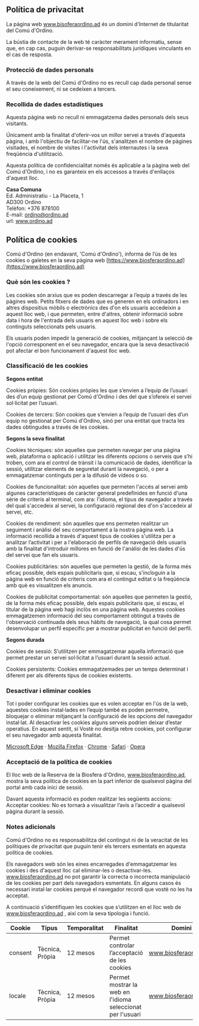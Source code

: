 ## Política de privacitat

La pàgina web www.bisoferaordino.ad és un domini d'Internet de titularitat del Comú d'Ordino.

La bústia de contacte de la web té caràcter merament informatiu, sense que, en cap cas, puguin derivar-se responsabilitats jurídiques vinculants en el cas de resposta.

### Protecció de dades personals

A través de la web del Comú d'Ordino no es recull cap dada personal sense el seu coneixement, ni se cedeixen a tercers.

### Recollida de dades estadístiques

Aquesta pàgina web no recull ni emmagatzema dades personals dels seus visitants.

Únicament amb la finalitat d'oferir-vos un millor servei a través d'aquesta pàgina, i amb l'objectiu de facilitar-ne l'ús, s'analitzen el nombre de pàgines visitades, el nombre de visites i l'activitat dels internautes i la seva freqüència d'utilització.

Aquesta política de confidencialitat només és aplicable a la pàgina web del Comú d'Ordino, i no es garanteix en els accessos a través d'enllaços d'aquest lloc.

**Casa Comuna**  
Ed. Administratiu - La Placeta, 1  
AD300 Ordino  
Telèfon: +376 878100  
E-mail: ordino@ordino.ad  
url: www.ordino.ad  

## Política de cookies

Comú d'Ordino (en endavant, 'Comú d'Ordino'), informa de l’ús de les cookies o galetes en la seva pàgina web [https://www.biosferaordino.ad](https://www.biosferaordino.ad)

### Què són les cookies ?

Les cookies són arxius que es poden descarregar a l’equip a través de les pàgines web. Petits fitxers de dades que es generen en els ordinadors i en altres dispositius mòbils o electrònics des d'on els usuaris accedeixin a aquest lloc web, i que permeten, entre d'altres, obtenir informació sobre data i hora de l'entrada dels usuaris en aquest lloc web i sobre els continguts seleccionats pels usuaris.

Els usuaris poden impedir la generació de cookies, mitjançant la selecció de l'opció corresponent en el seu navegador, encara que la seva desactivació pot afectar el bon funcionament d'aquest lloc web.

### Classificació de les cookies

**Segons entitat**

Cookies pròpies: Són cookies pròpies les que s’envien a l’equip de l’usuari des d’un equip gestionat per Comú d'Ordino i des del que s’ofereix el servei sol·licitat per l’usuari.

Cookies de tercers: Són cookies que s’envien a l’equip de l’usuari des d’un equip no gestionat per Comú d'Ordino, sinó per una entitat que tracta les dades obtingudes a través de les cookies.

**Segons la seva finalitat**

Cookies tècniques: són aquelles que permeten navegar per una pàgina web, plataforma o aplicació i utilitzar les diferents opcions o serveis que s’hi troben, com ara el control de trànsit i la comunicació de dades, identificar la sessió, utilitzar elements de seguretat durant la navegació, o per a emmagatzemar continguts per a la difusió de vídeos o so.

Cookies de funcionalitat: són aquelles que permeten l'accés al servei amb algunes característiques de caràcter general predefinides en funció d'una sèrie de criteris al terminal, com ara: l'idioma, el tipus de navegador a través del qual s'accedeix al servei, la configuració regional des d'on s'accedeix al servei, etc.

Cookies de rendiment: són aquelles que ens permeten realitzar un seguiment i anàlisi del seu comportament a la nostra pàgina web. La informació recollida a través d'aquest tipus de cookies s'utilitza per a analitzar l’activitat i per a l'elaboració de perfils de navegació dels usuaris amb la finalitat d'introduir millores en funció de l'anàlisi de les dades d'ús del servei que fan els usuaris.

Cookies publicitàries: són aquelles que permeten la gestió, de la forma més eficaç possible, dels espais publicitaris que, si escau, s'incloguin a la pàgina web en funció de criteris com ara el contingut editat o la freqüència amb què es visualitzen els anuncis.

Cookies de publicitat comportamental: són aquelles que permeten la gestió, de la forma més eficaç possible, dels espais publicitaris que, si escau, el titular de la pàgina web hagi inclòs en una pàgina web. Aquestes cookies emmagatzemen informació del seu comportament obtingut a través de l'observació continuada dels seus hàbits de navegació, la qual cosa permet desenvolupar un perfil específic per a mostrar publicitat en funció del perfil.

**Segons durada**

Cookies de sessió: S’utilitzen per emmagatzemar aquella informació que permet prestar un servei sol·licitat a l’usuari durant la sessió actual.

Cookies persistents: Cookies emmagatzemades per un temps determinat i diferent per als diferents tipus de cookies existents.

### Desactivar i eliminar cookies

Tot i poder configurar les cookies que es volen acceptar en l'ús de la web, aquestes cookies instal·lades en l’equip també es poden permetre, bloquejar o eliminar mitjançant la configuració de les opcions del navegador instal·lat. Al desactivar les cookies alguns serveis podrien deixar d’estar operatius. En aquest sentit, si Vostè no desitja rebre cookies, pot configurar el seu navegador amb aquesta finalitat.

[Microsoft Edge](https://support.microsoft.com/es-es/help/4468242/microsoft-edge-browsing-data-and-privacy-microsoft-privacy) · [Mozilla Firefox](https://support.mozilla.org/ca/kb/activa-i-desactiva-les-galetes-que-les-pagines-web) · [Chrome](https://support.google.com/accounts/answer/61416?hl=ca) · [Safari](https://support.apple.com/ca-es/guide/safari/sfri11471/mac) · [Opera](https://help.opera.com/en/latest/web-preferences/#cookies)

### Acceptació de la política de cookies

El lloc web de la Reserva de la Biosfera d'Ordino, www.biosferaordino.ad, mostra la seva política de cookies en la part inferior de qualsevol pàgina del portal amb cada inici de sessió.

Davant aquesta informació es poden realitzar les següents accions:
Acceptar cookies: No es tornarà a visualitzar l’avís a l’accedir a qualsevol pàgina durant la sessió.

### Notes adicionals

Comú d'Ordino no es responsabilitza del contingut ni de la veracitat de les polítiques de privacitat que puguin tenir els tercers esmentats en aquesta política de cookies.

Els navegadors web són les eines encarregades d'emmagatzemar les cookies i des d'aquest lloc cal eliminar-les o desactivar-les. www.biosferaordino.ad no pot garantir la correcta o incorrecta manipulació de les cookies per part dels navegadors esmentats. En alguns casos és necessari instal·lar cookies perquè el navegador recordi que vostè no les ha acceptat.

A continuació s’identifiquen les cookies que s’utilitzen en el lloc web de www.biosferaordino.ad , així com la seva tipologia i funció.

| Cookie | Tipus | Temporalitat | Finalitat | Domini |
| --- | --- | --- | --- | --- |
| consent | Tècnica, Pròpia | 12 mesos | Permet controlar l’acceptació de les cookies | www.biosferaordino.ad |
| locale | Tècnica, Pròpia | 12 mesos | Permet mostrar la web en l'idioma seleccionat per l'usuari | www.biosferaordino.ad |
